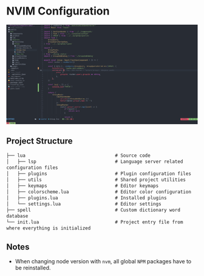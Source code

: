 # NVIM Configuration

<img src="https://github.com/vuki656/vuki656/blob/master/media/nvim-config/screen.png" width=1000>

## Project Structure

    ├── lua                                 # Source code
    │   ├── lsp                             # Language server related configuration files
    │   ├── plugins                         # Plugin configuration files
    │   ├── utils                           # Shared project utilities
    │   ├── keymaps                         # Editor keymaps
    │   ├── colorscheme.lua                 # Editor color configuration
    │   ├── plugins.lua                     # Installed plugins
    │   └── settings.lua                    # Editor settings
    ├── spell                               # Custom dictionary word database
    └── init.lua                            # Project entry file from where everything is initialized

## Notes

-   When changing node version with `nvm`, all global `NPM` packages have to be reinstalled.
